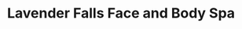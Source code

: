 ---
title: "Lavender Falls Face and Body Spa"
url: /san-antonio/lavender-falls-face-and-body-spa/
shop: Kosmetik
---